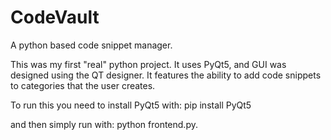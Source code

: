 # CodeVault
 A python based code snippet manager.

This was my first "real" python project.
It uses PyQt5, and GUI was designed using the QT designer.
It features the ability to add code snippets to categories that the user creates.

To run this you need to install PyQt5 with:
pip install PyQt5

and then simply run with:
python frontend.py.
